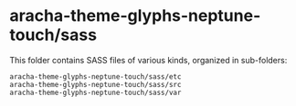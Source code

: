 # aracha-theme-glyphs-neptune-touch/sass

This folder contains SASS files of various kinds, organized in sub-folders:

    aracha-theme-glyphs-neptune-touch/sass/etc
    aracha-theme-glyphs-neptune-touch/sass/src
    aracha-theme-glyphs-neptune-touch/sass/var
